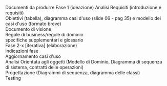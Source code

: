 Documenti da produrre
Fase 1 (ideazione)
  Analisi Requisiti (introduzione e requisiti)</br>
  Obiettivi (tabella), diagramma casi d'uso (slide 06 - pag 35) e modello dei casi d'uso (formato breve)</br>
  Documento di visione</br>
  Regole di business/regole di dominio</br>
  specifiche supplementari e glossario</br>
Fase 2-x [iterativa] (elaborazione)</br>
  indicazioni fase</br>
  Aggiornamento casi d'uso</br>
  Analisi Orientata agli oggetti (Modello di Dominio, Diagramma di sequenza di sistema, contratti delle operazioni)</br>
  Progettazione (Diagrammi di sequenza, diagramma delle classi)</br>
  Testing</br>

